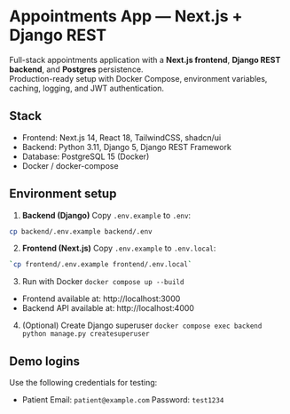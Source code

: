 
# Appointments App — Next.js + Django REST

Full-stack appointments application with a **Next.js frontend**, **Django REST backend**, and **Postgres** persistence.  
Production-ready setup with Docker Compose, environment variables, caching, logging, and JWT authentication.

## Stack

- Frontend: Next.js 14, React 18, TailwindCSS, shadcn/ui
- Backend: Python 3.11, Django 5, Django REST Framework
- Database: PostgreSQL 15 (Docker)
- Docker / docker-compose

## Environment setup

1) **Backend (Django)**
Copy `.env.example` to `.env`:

```bash
cp backend/.env.example backend/.env
```

2) **Frontend (Next.js)**
Copy `.env.example` to `.env.local`:

```bash
`cp frontend/.env.example frontend/.env.local`
```

3) Run with Docker
`docker compose up --build`

- Frontend available at: http://localhost:3000
- Backend API available at: http://localhost:4000

4) (Optional) Create Django superuser
`docker compose exec backend python manage.py createsuperuser`

## Demo logins

Use the following credentials for testing:

- Patient
  Email: `patient@example.com`
  Password: `test1234`

